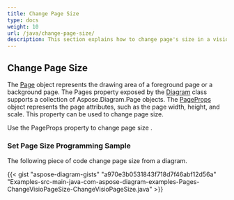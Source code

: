 ```yaml
---
title: Change Page Size
type: docs
weight: 10
url: /java/change-page-size/
description: This section explains how to change page's size in a visio file with Aspose.Diagram.
---
```


## **Change Page Size**

The [Page](https://apireference.aspose.com/diagram/java/com.aspose.diagram/page) object represents the drawing area of a foreground page or a background page. The Pages property exposed by the [Diagram](http://www.aspose.com/api/java/diagram/com.aspose.diagram/diagram) class supports a collection of Aspose.Diagram.Page objects. 
The [PageProps](https://apireference.aspose.com/diagram/java/com.aspose.diagram/PageProps) object represents the page attributes, such as the page width, height, and scale. This property can be used to change page size.

Use the PageProps property to change page size .
### **Set Page Size Programming Sample**
The following piece of code change page size from a diagram.

{{< gist "aspose-diagram-gists" "a970e3b0531843f718d7f46abf12d56a" "Examples-src-main-java-com-aspose-diagram-examples-Pages-ChangeVisioPageSize-ChangeVisioPageSize.java" >}}
